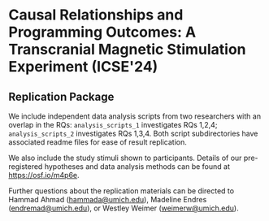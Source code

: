 # Causal Relationships and Programming Outcomes: A Transcranial Magnetic Stimulation Experiment (ICSE'24)

## Replication Package

We include independent data analysis scripts from two researchers with an overlap in the RQs: 
`analysis_scripts_1` investigates RQs 1,2,4; `analysis_scripts_2` investigates RQs 1,3,4. Both script subdirectories have associated readme files for ease of result replication.

We also include the study stimuli shown to participants. Details of our pre-registered hypotheses and data analysis methods can be found at https://osf.io/m4p6e.

Further questions about the replication materials can be directed to Hammad Ahmad (hammada@umich.edu), Madeline Endres (endremad@umich.edu), or Westley Weimer (weimerw@umich.edu).
